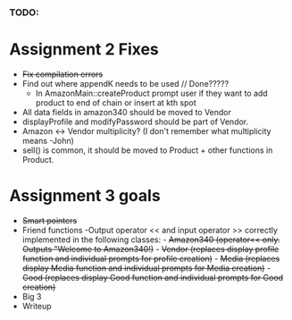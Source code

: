 ### TODO:

# Assignment 2 Fixes
- ~~Fix compilation errors~~
- Find out where appendK needs to be used // Done?????
  - In AmazonMain::createProduct prompt user if they want to add product to end of chain or insert at kth spot
- All data fields in amazon340 should be moved to Vendor
- displayProfile and modifyPassword should be part of Vendor.
- Amazon <-> Vendor multiplicity? (I don't remember what multiplicity means -John)
- sell() is common, it should be moved to Product + other functions in Product.

# Assignment 3 goals
- ~~Smart pointers~~
- Friend functions
    -Output operator << and input operator >> correctly implemented in the following classes:
        - ~~Amazon340 (operator<< only. Outputs "Welcome to Amazon340!)~~
        - ~~Vendor (replaces display profile function and individual prompts for profile creation)~~
        - ~~Media (replaces display Media function and individual prompts for Media creation)~~
        - ~~Good (replaces display Good function and individual prompts for Good creation)~~
- Big 3
- Writeup
